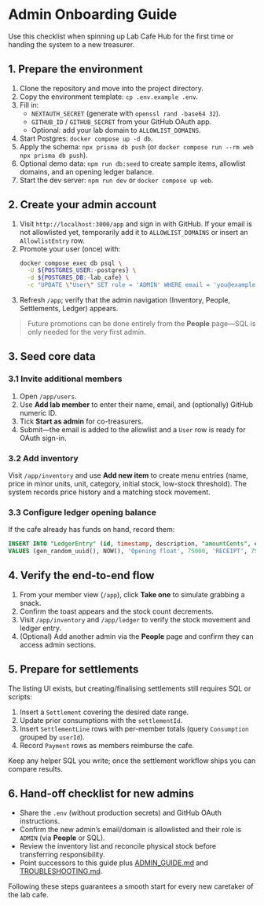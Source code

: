 # Admin Onboarding Guide

Use this checklist when spinning up Lab Cafe Hub for the first time or handing the system to a new treasurer.

## 1. Prepare the environment

1. Clone the repository and move into the project directory.
2. Copy the environment template: `cp .env.example .env`.
3. Fill in:
   - `NEXTAUTH_SECRET` (generate with `openssl rand -base64 32`).
   - `GITHUB_ID` / `GITHUB_SECRET` from your GitHub OAuth app.
   - Optional: add your lab domain to `ALLOWLIST_DOMAINS`.
4. Start Postgres: `docker compose up -d db`.
5. Apply the schema: `npx prisma db push` (or `docker compose run --rm web npx prisma db push`).
6. Optional demo data: `npm run db:seed` to create sample items, allowlist domains, and an opening ledger balance.
7. Start the dev server: `npm run dev` or `docker compose up web`.

## 2. Create your admin account

1. Visit `http://localhost:3000/app` and sign in with GitHub. If your email is not allowlisted yet, temporarily add it to `ALLOWLIST_DOMAINS` or insert an `AllowlistEntry` row.
2. Promote your user (once) with:
   ```bash
   docker compose exec db psql \
     -U ${POSTGRES_USER:-postgres} \
     -d ${POSTGRES_DB:-lab_cafe} \
     -c "UPDATE \"User\" SET role = 'ADMIN' WHERE email = 'you@example.com';"
   ```
3. Refresh `/app`; verify that the admin navigation (Inventory, People, Settlements, Ledger) appears.

> Future promotions can be done entirely from the **People** page—SQL is only needed for the very first admin.

## 3. Seed core data

### 3.1 Invite additional members

1. Open `/app/users`.
2. Use **Add lab member** to enter their name, email, and (optionally) GitHub numeric ID.
3. Tick **Start as admin** for co-treasurers.
4. Submit—the email is added to the allowlist and a `User` row is ready for OAuth sign-in.

### 3.2 Add inventory

Visit `/app/inventory` and use **Add new item** to create menu entries (name, price in minor units, unit, category, initial stock, low-stock threshold). The system records price history and a matching stock movement.

### 3.3 Configure ledger opening balance

If the cafe already has funds on hand, record them:
```sql
INSERT INTO "LedgerEntry" (id, timestamp, description, "amountCents", category, "balanceAfterCents")
VALUES (gen_random_uuid(), NOW(), 'Opening float', 75000, 'RECEIPT', 75000);
```

## 4. Verify the end-to-end flow

1. From your member view (`/app`), click **Take one** to simulate grabbing a snack.
2. Confirm the toast appears and the stock count decrements.
3. Visit `/app/inventory` and `/app/ledger` to verify the stock movement and ledger entry.
4. (Optional) Add another admin via the **People** page and confirm they can access admin sections.

## 5. Prepare for settlements

The listing UI exists, but creating/finalising settlements still requires SQL or scripts:
1. Insert a `Settlement` covering the desired date range.
2. Update prior consumptions with the `settlementId`.
3. Insert `SettlementLine` rows with per-member totals (query `Consumption` grouped by `userId`).
4. Record `Payment` rows as members reimburse the cafe.

Keep any helper SQL you write; once the settlement workflow ships you can compare results.

## 6. Hand-off checklist for new admins

- Share the `.env` (without production secrets) and GitHub OAuth instructions.
- Confirm the new admin’s email/domain is allowlisted and their role is `ADMIN` (via **People** or SQL).
- Review the inventory list and reconcile physical stock before transferring responsibility.
- Point successors to this guide plus [ADMIN_GUIDE.md](./ADMIN_GUIDE.md) and [TROUBLESHOOTING.md](./TROUBLESHOOTING.md).

Following these steps guarantees a smooth start for every new caretaker of the lab cafe.
